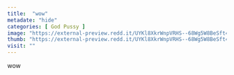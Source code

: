 ```yaml
---
title:  "wow"
metadate: "hide"
categories: [ God Pussy ]
image: "https://external-preview.redd.it/UYKl8XkrWnpVRHS--68Wg5W8BeSft41xU20VU1eGrX8.jpg?auto=webp&s=30b6f6726fdf474aa1a4da07a2afbb2c3ef7632b"
thumb: "https://external-preview.redd.it/UYKl8XkrWnpVRHS--68Wg5W8BeSft41xU20VU1eGrX8.jpg?width=1080&crop=smart&auto=webp&s=d2d6bca1b8fc0d216500d2ce9521fb96fbbb922b"
visit: ""
---
```

wow
